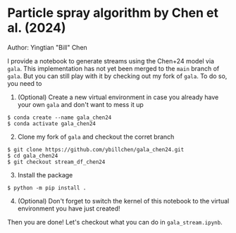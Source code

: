 # Particle spray algorithm by Chen et al. (2024)

Author: Yingtian "Bill" Chen

I provide a notebook to generate streams using the Chen+24 model via `gala`. This implementation has not yet been merged to the `main` branch of `gala`. But you can still play with it by checking out my fork of `gala`. To do so, you need to

1. (Optional) Create a new virtual environment in case you already have your own `gala` and don't want to mess it up
```
$ conda create --name gala_chen24
$ conda activate gala_chen24
```

2. Clone my fork of `gala` and checkout the corret branch
```
$ git clone https://github.com/ybillchen/gala_chen24.git
$ cd gala_chen24
$ git checkout stream_df_chen24
```

3. Install the package
```
$ python -m pip install .
```

4. (Optional) Don't forget to switch the kernel of this notebook to the virtual environment you have just created!

Then you are done! Let's checkout what you can do in `gala_stream.ipynb`.
